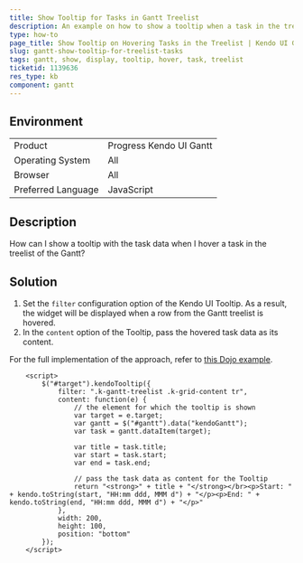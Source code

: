 ```yaml
---
title: Show Tooltip for Tasks in Gantt Treelist
description: An example on how to show a tooltip when a task in the treelist section of the Kendo UI Gantt is hovered.
type: how-to
page_title: Show Tooltip on Hovering Tasks in the Treelist | Kendo UI Gantt for jQuery
slug: gantt-show-tooltip-for-treelist-tasks
tags: gantt, show, display, tooltip, hover, task, treelist
ticketid: 1139636
res_type: kb
component: gantt
---
```


## Environment

<table>
 <tr>
  <td>Product</td>
  <td>Progress Kendo UI Gantt</td>
 </tr>
 <tr>
  <td>Operating System</td>
  <td>All</td>
 </tr>
 <tr>
  <td>Browser</td>
  <td>All</td>
 </tr>
 <tr>
  <td>Preferred Language</td>
  <td>JavaScript</td>
 </tr>
</table>

## Description

How can I show a tooltip with the task data when I hover a task in the treelist of the Gantt?

## Solution

1. Set the `filter` configuration option of the Kendo UI Tooltip. As a result, the widget will be displayed when a row from the Gantt treelist is hovered.
1. In the `content` option of the Tooltip, pass the hovered task data as its content.

For the full implementation of the approach, refer to [this Dojo example](https://dojo.telerik.com/OmuWaC).

```dojo
	<script>
		$("#target").kendoTooltip({
			filter: ".k-gantt-treelist .k-grid-content tr",
			content: function(e) {
				// the element for which the tooltip is shown
				var target = e.target;
				var gantt = $("#gantt").data("kendoGantt");
				var task = gantt.dataItem(target);

				var title = task.title;
				var start = task.start;
				var end = task.end;

				// pass the task data as content for the Tooltip
				return "<strong>" + title + "</strong></br><p>Start: " + kendo.toString(start, "HH:mm ddd, MMM d") + "</p><p>End: " + kendo.toString(end, "HH:mm ddd, MMM d") + "</p>"
			},
			width: 200,
		    height: 100,
		    position: "bottom"
		});
	</script>
```
